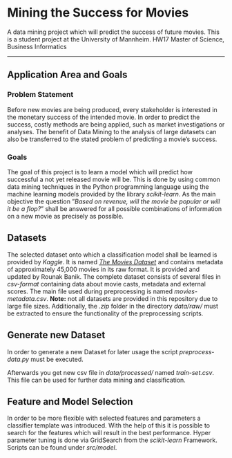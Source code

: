 # Mining the Success for Movies
A data mining project which will predict the success of future movies. This is a student project at the University of Mannheim. HW17 Master of Science, Business Informatics

---

## Application Area and Goals
### Problem Statement
Before new movies are being produced, every stakeholder is interested in the monetary success of the intended movie. In order to predict the success, costly methods are being applied, such as market investigations or analyses. The benefit of Data Mining to the analysis of large datasets can also be transferred to the stated problem of predicting a movie’s success.

### Goals
The goal of this project is to learn a model which will predict how successful a not yet released movie will be. This is done by using common data mining techniques in the Python programming language using the machine learning models provided by the library _scikit-learn_. As the main objective the question ”_Based on revenue, will the movie be popular or will it be a flop?_” shall be answered for all possible combinations of information on a new movie as precisely as possible.

## Datasets
The selected dataset onto which a classification model shall be learned is provided by _Kaggle_. It is named [_The Movies Dataset_](https://www.kaggle.com/rounakbanik/the-movies-dataset) and contains metadata of approximately 45,000 movies in its raw format. It is provided and updated by Rounak Banik. The complete dataset consists of several files in _csv-format_ containing data about movie casts, metadata and external scores. The main file used during preprocessing is named _movies-metadata.csv_.
**Note:** not all datasets are provided in this repository due to large file sizes. Additionally, the _.zip_ folder in the directory _data/raw/_ must be extracted to ensure the functionality of the preprocessing scripts.

## Generate new Dataset
In order to generate a new Dataset for later usage the script _preprocess-data.py_ must be executed.

Afterwards you get new csv file in _data/processed/_ named _train-set.csv_. This file can be used for further data mining and classification.

## Feature and Model Selection
In order to be more flexible with selected features and parameters a classifier template was introduced. With the help of this it is possible to search for the features which will result in the best performance. Hyper parameter tuning is done via GridSearch from the _scikit-learn_ Framework. Scripts can be found under _src/model_.
